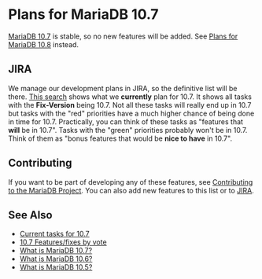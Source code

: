 
# Plans for MariaDB 10.7


[MariaDB 10.7](../../../../../../../../release-notes/mariadb-community-server/what-is-mariadb-107.md) is stable, so no new features will be added. See [Plans for MariaDB 10.8](plans-for-mariadb-108.md) instead.


## JIRA


We manage our development plans in JIRA, so the definitive list will be there. [This search](https://jira.mariadb.org/issues/?jql=project+%3D+MDEV+AND+issuetype+%3D+Task+AND+fixVersion+in+%2810.7%29+ORDER+BY+priority+DESC) shows what we **currently** plan for 10.7. It shows all tasks with the **Fix-Version** being 10.7. Not all these tasks will really end up in 10.7 but tasks with the "red" priorities have a much higher chance of being done in time for 10.7. Practically, you can think of these tasks as "features that **will** be in 10.7". Tasks with the "green" priorities probably won't be in 10.7. Think of them as "bonus features that would be **nice to have** in 10.7".


## Contributing


If you want to be part of developing any of these features, see [Contributing to the MariaDB Project](../../../../../../../company-and-community/contributing-participating/contributing-to-the-mariadb-project.md). You can also add new features to this list or
to [JIRA](../../../tools/jira.md).


## See Also


* [Current tasks for 10.7](https://jira.mariadb.org/issues/?jql=project%20%3D%20MDEV%20AND%20issuetype%20%3D%20Task%20AND%20fixVersion%20in%20(10.7)%20ORDER%20BY%20priority%20DESC)
* [10.7 Features/fixes by vote](https://jira.mariadb.org/issues/?jql=project%20%3D%20MDEV%20AND%20issuetype%20%3D%20Task%20AND%20fixVersion%20in%20(10.7)%20ORDER%20BY%20votes%20DESC%2C%20priority%20DESC)
* [What is MariaDB 10.7?](../../../../../../../../release-notes/mariadb-community-server/what-is-mariadb-107.md)
* [What is MariaDB 10.6?](../../../../../../../../release-notes/mariadb-community-server/what-is-mariadb-106.md)
* [What is MariaDB 10.5?](../../../../../../../../release-notes/mariadb-community-server/what-is-mariadb-105.md)

